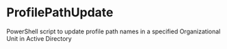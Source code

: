# ProfilePathUpdate
PowerShell script to update profile path names in a specified Organizational Unit in Active Directory
